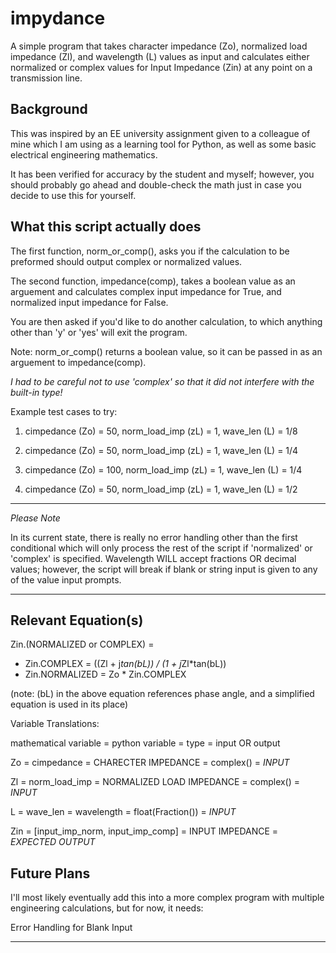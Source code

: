 impydance
==========

A simple program that takes character impedance (Zo), normalized load impedance (Zl), and wavelength (L) values as input and calculates either normalized or complex values for Input Impedance (Zin) at any point on a transmission line.

Background
----------

This was inspired by an EE university assignment given to a colleague of mine which I am using as a learning tool for Python, as well as some basic electrical engineering mathematics.

It has been verified for accuracy by the student and myself; however, you should probably go ahead and double-check the math just in case you decide to use this for yourself.


What this script actually does
------------------------------

The first function, norm_or_comp(), asks you if the calculation to be preformed should output complex or normalized values.

The second function, impedance(comp), takes a boolean value as an arguement and calculates complex input impedance for True, and normalized input impedance for False. 

You are then asked if you'd like to do another calculation, to which anything other than 'y' or 'yes' will exit the program.

Note: norm_or_comp() returns a boolean value, so it can be passed in as an arguement to impedance(comp).

*I had to be careful not to use 'complex' so that it did not interfere with the built-in type!*

Example test cases to try:

1. cimpedance (Zo) = 50, norm_load_imp (zL) = 1, wave_len (L) = 1/8

2. cimpedance (Zo) = 50, norm_load_imp (zL) = 1, wave_len (L) = 1/4

3. cimpedance (Zo) = 100, norm_load_imp (zL) = 1, wave_len (L) = 1/4

4. cimpedance (Zo) = 50, norm_load_imp (zL) = 1, wave_len (L) = 1/2

***
*Please Note*

In its current state, there is really no error handling other than the first conditional which will only process the rest of the script if 'normalized' or 'complex' is specified.
Wavelength WILL accept fractions OR decimal values; however, the script will break if blank or string input is given to any of the value input prompts.
***

Relevant Equation(s)
--------------------

Zin.(NORMALIZED or COMPLEX) =
 * Zin.COMPLEX = ((Zl + j*tan(bL)) / (1 + j*Zl*tan(bL))
 * Zin.NORMALIZED = Zo * Zin.COMPLEX

(note: (bL) in the above equation references phase angle, and a simplified equation is used in its place)

Variable Translations:

mathematical variable = python variable = type = input OR output

Zo = cimpedance = CHARECTER IMPEDANCE = complex() = *INPUT*

Zl = norm_load_imp = NORMALIZED LOAD IMPEDANCE = complex() = *INPUT*

L = wave_len = wavelength = float(Fraction()) = *INPUT*

Zin = [input_imp_norm, input_imp_comp] = INPUT IMPEDANCE = *EXPECTED OUTPUT*


Future Plans
------------

I'll most likely eventually add this into a more complex program with multiple engineering calculations, but for now, it needs:

Error Handling for Blank Input

---

